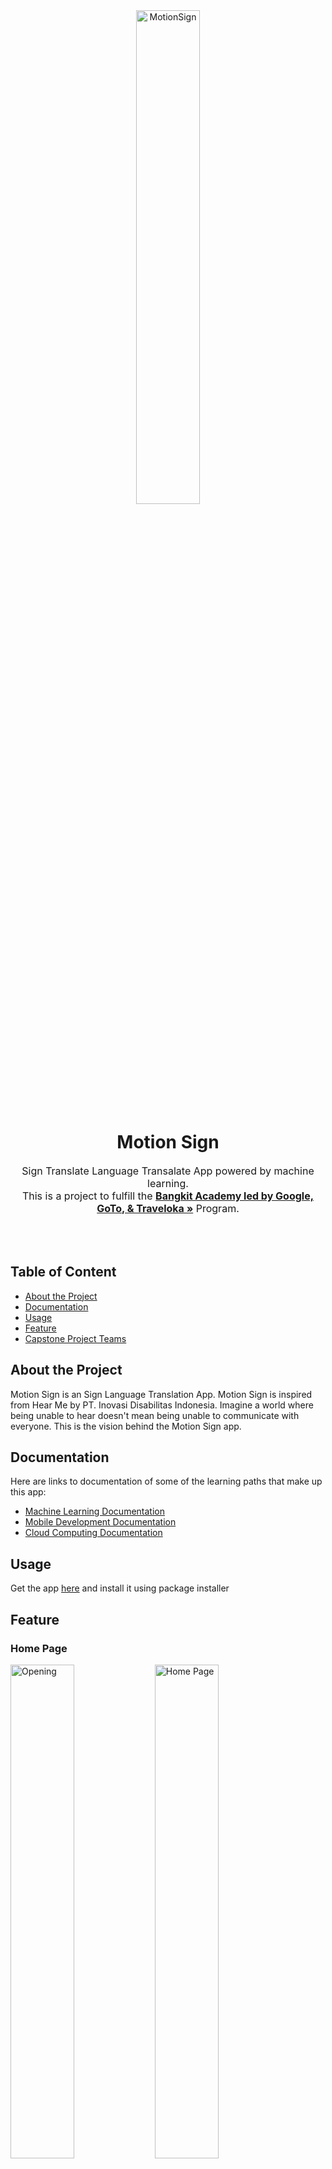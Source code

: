 <div align="center">
    <img src="./img/MotionSign-LOGO-new.png" alt="MotionSign" width="45%">
    <h1><strong>Motion Sign</strong></h1>
    <p style="font-size:16px">
    Sign Translate Language Transalate App powered by machine learning.</br>
    This is a project to fulfill the  <a href="https://grow.google/intl/id_id/bangkit/"><strong>Bangkit Academy led by Google, GoTo, & Traveloka »</strong></a> Program.
    </p>
</div>

</br>
</br>

## Table of Content
* [About the Project](#about-the-project)
* [Documentation](#documentation)
* [Usage](#usage)
* [Feature](#feature)
* [Capstone Project Teams](#capstone-project-teams)

## About the Project
Motion Sign is an Sign Language Translation App. Motion Sign is inspired from Hear Me by PT. Inovasi Disabilitas Indonesia. Imagine a world where being unable to hear doesn't mean being unable to communicate with everyone. This is the vision behind the Motion Sign app.

## Documentation
Here are links to documentation of some of the learning paths that make up this app:
* [Machine Learning Documentation](https://github.com/handayaniarum/motionsign-ml)
* [Mobile Development Documentation](https://github.com/nurarifin12/motion-sign-android.git)
* [Cloud Computing Documentation](https://github.com/)

## Usage
Get the app [here](#) and install it using package installer

## Feature
### Home Page
<div float="left">
    <img src="./img/Opening.jpeg" alt="Opening" width=45%>
    <img src="./img/Homepage.jpeg" alt="Home Page" width=45%>
</div>

### Gesture Classification
<img src="./img/Gesture-Classification.jpeg" alt="Gesture Classification" width=45%>

</br>

## Capstone Project Teams
| Name                           | Bangkit ID  | LinkedIn Profile                                |
|--------------------------------|-------------|-------------------------------------------------|
| M. S. Y. Handayani Arum        | M200BSX1704 | https://www.linkedin.com/in/mulad-sariro-yekti-handayani-arum-270b55243/  |
| Faizal Kurniawan               | M387BSY1258 | https://www.linkedin.com/in/                    |
| Jeremy H. B. P.                | M008BSY1392 | https://www.linkedin.com/in/jeremy-hbp          |
| Fikri Ardiansyah               | C695BSY4008 | https://www.linkedin.com/in/                    |
| Haykal Maulana Rulian          | C001BSY3784 | https://www.linkedin.com/in/haykalmr/           |
| Nur Arifin                     | A695BSY2943 |https://www.linkedin.com/in/nur-arifin-18729725a/                  |
